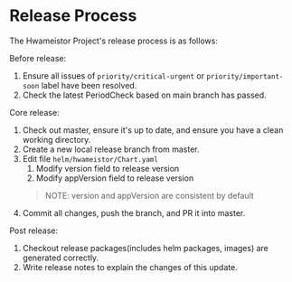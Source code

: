 # Release Process

The Hwameistor Project's release process is as follows:

Before release:

1. Ensure all issues of `priority/critical-urgent` or `priority/important-soon` label have been resolved.
2. Check the latest PeriodCheck based on main branch has passed.

Core release:

1. Check out master, ensure it's up to date, and ensure you have a clean working directory.
2. Create a new local release branch from master.
3. Edit file `helm/hwameistor/Chart.yaml`
   1. Modify version field to release version 
   2. Modify appVersion field to release version
   > NOTE: version and appVersion are consistent by default 
4. Commit all changes, push the branch, and PR it into master.

Post release:

1. Checkout release packages(includes helm packages, images) are generated correctly.
2. Write release notes to explain the changes of this update.
